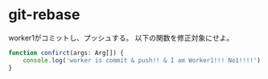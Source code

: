 # git-rebase

worker1がコミットし、プッシュする。
以下の関数を修正対象にせよ。

```typescript
function confirct(args: Arg[]) {
    console.log('worker is commit & push!! & I am Worker1!!! No1!!!!')
}
```
